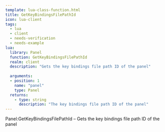 ```yaml
---
template: lua-class-function.html
title: GetKeyBindingsFilePathId
icon: lua-client
tags:
  - lua
  - client
  - needs-verification
  - needs-example
lua:
  library: Panel
  function: GetKeyBindingsFilePathId
  realm: client
  description: "Gets the key bindings file path ID of the panel"
  
  arguments:
  - position: 1
    name: "panel"
    type: Panel
  returns:
    - type: string
      description: "The key bindings file path ID of the panel"
---
```


<div class="lua__search__keywords">
Panel:GetKeyBindingsFilePathId &#x2013; Gets the key bindings file path ID of the panel
</div>
